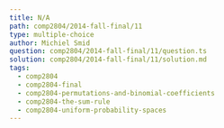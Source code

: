 ```yaml
---
title: N/A
path: comp2804/2014-fall-final/11
type: multiple-choice
author: Michiel Smid
question: comp2804/2014-fall-final/11/question.ts
solution: comp2804/2014-fall-final/11/solution.md
tags:
  - comp2804
  - comp2804-final
  - comp2804-permutations-and-binomial-coefficients
  - comp2804-the-sum-rule
  - comp2804-uniform-probability-spaces
---
```

